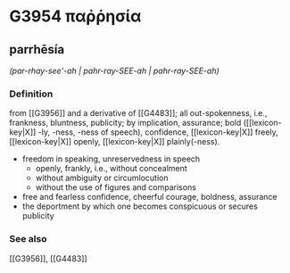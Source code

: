 # G3954 παῤῥησία

## parrhēsía

_(par-rhay-see'-ah | pahr-ray-SEE-ah | pahr-ray-SEE-ah)_

### Definition

from [[G3956]] and a derivative of [[G4483]]; all out-spokenness, i.e., frankness, bluntness, publicity; by implication, assurance; bold ([[lexicon-key|X]] -ly, -ness, -ness of speech), confidence, [[lexicon-key|X]] freely, [[lexicon-key|X]] openly, [[lexicon-key|X]] plainly(-ness).

- freedom in speaking, unreservedness in speech
  - openly, frankly, i.e., without concealment
  - without ambiguity or circumlocution
  - without the use of figures and comparisons
- free and fearless confidence, cheerful courage, boldness, assurance
- the deportment by which one becomes conspicuous or secures publicity

### See also

[[G3956]], [[G4483]]


